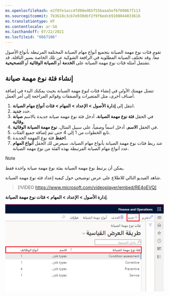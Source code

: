 ```yaml
---
ms.openlocfilehash: e2f07e1acc4fd98ed65f55baaa5ef6f09867f113
ms.sourcegitcommit: 7b3b18c3cb7e930dbf2f9f6edcb9108044033616
ms.translationtype: HT
ms.contentlocale: ar-SA
ms.lasthandoff: 07/22/2021
ms.locfileid: "6667106"
---
```

تقوم فئات نوع مهمة الصيانة بتجميع أنواع مهام الصيانة المختلفة المرتبطة بأنواع الأصول معاً. وقد تختلف الصيانة المطلوبة في الرافعة الشوكية عن تلك الخاصة بسير الناقلة. قد تشتمل أمثلة فئات نوع مهمة الصيانة على **الخدمة** أو **الصيانة الوقائية** أو **التصحيحية**.

## <a name="create-a-maintenance-job-type-category"></a>إنشاء فئة نوع مهمة صيانة
تتمثل مهمتك الأولى في إنشاء فئات لنوع مهمة الصيانة بحيث يمكنك البدء في إضافة أصناف أخرى، مثل المتغيرات والصفقات وقوائم المراجعة إلى أمر العمل. 

1.  انتقل إلى **إدارة الأصول > الإعداد > المهام > فئات أنواع مهام الصيانة**.
2.  حدد **جديد‏‎**.
3.  في الحقل **فئة نوع مهمة الصيانة**، أدخل فئة نوع مهمة صيانة جديدة بالاسم **صيانة وقائية**.
4.  في الحقل **الاسم**، أدخل اسماً وصفياً، على سبيل المثال، **نوع مهمة الصيانة الوقائية**.
5.  تابع الخطوات من 1 إلى 4 حتى تتم إضافة جميع الفئات.
6.  **احفظ** فئة نوع المهمة الجديدة. 
7.  عند ربط فئات نوع مهمة الصيانة بأنواع مهام الصيانة، سيعرض لك الحقل **أنواع المهام** عدد أنواع مهام الصيانة المرتبطة بهذه الفئة من نوع مهمة الصيانة.

> [!NOTE]
> يمكن أن يرتبط نوع مهمة الصيانة بفئة نوع مهمة صيانة واحدة فقط.

شاهد الفيديو التالي للاطلاع على عرض توضيحي حول كيفية إعداد فئة نوع مهمة الصيانة.

 > [!VIDEO https://www.microsoft.com/videoplayer/embed/RE4oEVQ]


**إدارة الأصول > الإعداد > المهام > فئات نوع مهمة الصيانة**.

![لقطة شاشة لصفحة "فئات نوع مهمة الصيانة".](../media/maintenance-job-type-categories-ssm.png)



